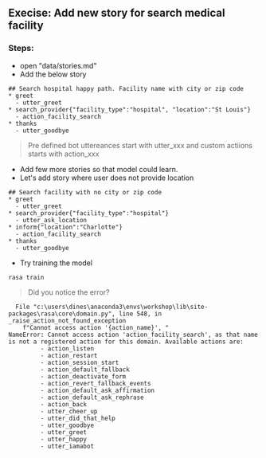 ## Execise: Add new story for search medical facility

### Steps:
- open "data/stories.md"
- Add the below story
```
## Search hospital happy path. Facility name with city or zip code 
* greet
  - utter_greet
* search_provider{"facility_type":"hospital", "location":"St Louis"}
  - action_facility_search
* thanks
  - utter_goodbye
```

> Pre defined bot uttereances start with utter_xxx and custom actiions starts with action_xxx

- Add few more stories so that model could learn. 
- Let's add story where user does not provide location

```
## Search facility with no city or zip code
* greet
  - utter_greet
* search_provider{"facility_type":"hospital"}
  - utter_ask_location
* inform{"location":"Charlotte"}
  - action_facility_search
* thanks
  - utter_goodbye
```

- Try training the model

```
rasa train
```

> Did you notice the error?

```
  File "c:\users\dines\anaconda3\envs\workshop\lib\site-packages\rasa\core\domain.py", line 548, in _raise_action_not_found_exception
    f"Cannot access action '{action_name}', "
NameError: Cannot access action 'action_facility_search', as that name is not a registered action for this domain. Available actions are:
         - action_listen
         - action_restart
         - action_session_start
         - action_default_fallback
         - action_deactivate_form
         - action_revert_fallback_events
         - action_default_ask_affirmation
         - action_default_ask_rephrase
         - action_back
         - utter_cheer_up
         - utter_did_that_help
         - utter_goodbye
         - utter_greet
         - utter_happy
         - utter_iamabot
```